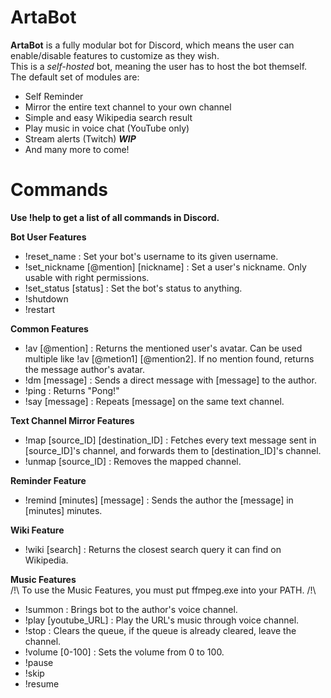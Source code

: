 # ArtaBot
**ArtaBot** is a fully modular bot for Discord, which means the user can enable/disable features to customize as they wish.  
This is a *self-hosted* bot, meaning the user has to host the bot themself.  
The default set of modules are:  
* Self Reminder  
* Mirror the entire text channel to your own channel  
* Simple and easy Wikipedia search result  
* Play music in voice chat (YouTube only)   
* Stream alerts (Twitch) ***WIP***   
* And many more to come!


# Commands   
**Use !help to get a list of all commands in Discord.**  

**Bot User Features**  
* !reset_name : Set your bot's username to its given username.  
* !set_nickname [@mention] [nickname] : Set a user's nickname. Only usable with right permissions.  
* !set_status [status] : Set the bot's status to anything.  
* !shutdown  
* !restart    

**Common Features**  
* !av [@mention] : Returns the mentioned user's avatar. Can be used multiple like !av [@metion1] [@mention2]. If no mention found, returns the message author's avatar.  
* !dm [message] : Sends a direct message with [message] to the author.  
* !ping : Returns "Pong!"  
* !say [message] : Repeats [message] on the same text channel.    

**Text Channel Mirror Features**  
* !map [source_ID] [destination_ID] : Fetches every text message sent in [source_ID]'s channel, and forwards them to [destination_ID]'s channel.  
* !unmap [source_ID] : Removes the mapped channel.     

**Reminder Feature**  
* !remind [minutes] [message] : Sends the author the [message] in [minutes] minutes.     

**Wiki Feature**  
* !wiki [search] : Returns the closest search query it can find on Wikipedia.     

**Music Features**  
/!\ To use the Music Features, you must put ffmpeg.exe into your PATH. /!\
* !summon : Brings bot to the author's voice channel.  
* !play [youtube_URL] : Play the URL's music through voice channel.  
* !stop : Clears the queue, if the queue is already cleared, leave the channel.  
* !volume [0-100] : Sets the volume from 0 to 100.  
* !pause  
* !skip  
* !resume
